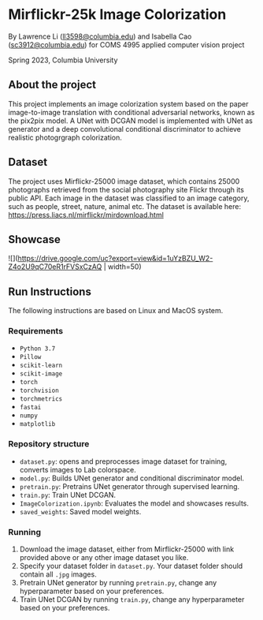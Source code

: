 # Mirflickr-25k Image Colorization

By Lawrence Li (ll3598@columbia.edu) and Isabella Cao (sc3912@columbia.edu) for COMS 4995 applied computer vision project

Spring 2023, Columbia University

## About the project
This project implements an image colorization system based on the paper image-to-image translation with conditional adversarial networks, known as the pix2pix model. A UNet with DCGAN model is implemented with UNet as generator and a deep convolutional conditional discriminator to achieve realistic photogrgraph colorization.

## Dataset
The project uses Mirflickr-25000 image dataset, which contains 25000 photographs retrieved from the social photography site Flickr through its public API. Each image in the dataset was classified to an image category, such as people, street, nature, animal etc. The dataset is available here: https://press.liacs.nl/mirflickr/mirdownload.html

## Showcase

![](https://drive.google.com/uc?export=view&id=1uYzBZU_W2-Z4o2U9qC70eR1rFVSxCzAQ | width=50)

## Run Instructions

The following instructions are based on Linux and MacOS system. 

### Requirements

* `Python 3.7`
* `Pillow`
* `scikit-learn`
* `scikit-image`
* `torch`
* `torchvision`
* `torchmetrics`
* `fastai`
* `numpy`
* `matplotlib`

### Repository structure

* `dataset.py`: opens and preprocesses image dataset for training, converts images to Lab colorspace. 
* `model.py`: Builds UNet generator and conditional discriminator model.
* `pretrain.py`: Pretrains UNet generator through supervised learning.
* `train.py`: Train UNet DCGAN.
* `ImageColorization.ipynb`: Evaluates the model and showcases results.
* `saved_weights`: Saved model weights.

### Running

1. Download the image dataset, either from Mirflickr-25000 with link provided above or any other image dataset you like.
2. Specify your dataset folder in `dataset.py`. Your dataset folder should contain all `.jpg` images.
3. Pretrain UNet generator by running `pretrain.py`, change any hyperparameter based on your preferences. 
4. Train UNet DCGAN by running `train.py`, change any hyperparameter based on your preferences. 
